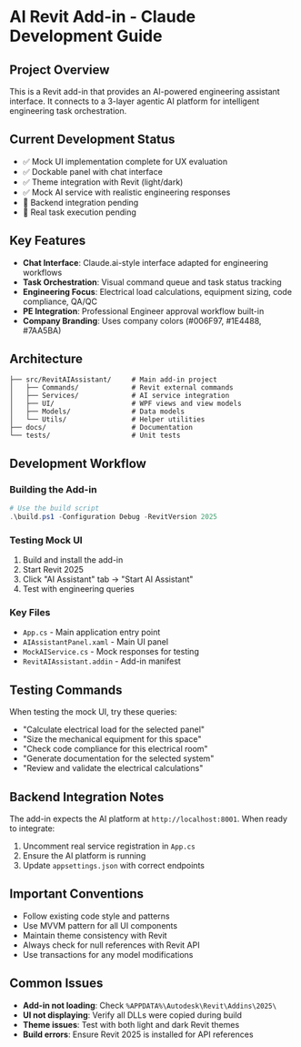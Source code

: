 # AI Revit Add-in - Claude Development Guide

## Project Overview
This is a Revit add-in that provides an AI-powered engineering assistant interface. It connects to a 3-layer agentic AI platform for intelligent engineering task orchestration.

## Current Development Status
- ✅ Mock UI implementation complete for UX evaluation
- ✅ Dockable panel with chat interface
- ✅ Theme integration with Revit (light/dark)
- ✅ Mock AI service with realistic engineering responses
- 🔄 Backend integration pending
- 🔄 Real task execution pending

## Key Features
- **Chat Interface**: Claude.ai-style interface adapted for engineering workflows
- **Task Orchestration**: Visual command queue and task status tracking
- **Engineering Focus**: Electrical load calculations, equipment sizing, code compliance, QA/QC
- **PE Integration**: Professional Engineer approval workflow built-in
- **Company Branding**: Uses company colors (#006F97, #1E4488, #7AA5BA)

## Architecture
```
├── src/RevitAIAssistant/     # Main add-in project
│   ├── Commands/             # Revit external commands
│   ├── Services/             # AI service integration
│   ├── UI/                   # WPF views and view models
│   ├── Models/               # Data models
│   └── Utils/                # Helper utilities
├── docs/                     # Documentation
└── tests/                    # Unit tests
```

## Development Workflow

### Building the Add-in
```powershell
# Use the build script
.\build.ps1 -Configuration Debug -RevitVersion 2025
```

### Testing Mock UI
1. Build and install the add-in
2. Start Revit 2025
3. Click "AI Assistant" tab → "Start AI Assistant"
4. Test with engineering queries

### Key Files
- `App.cs` - Main application entry point
- `AIAssistantPanel.xaml` - Main UI panel
- `MockAIService.cs` - Mock responses for testing
- `RevitAIAssistant.addin` - Add-in manifest

## Testing Commands
When testing the mock UI, try these queries:
- "Calculate electrical load for the selected panel"
- "Size the mechanical equipment for this space" 
- "Check code compliance for this electrical room"
- "Generate documentation for the selected system"
- "Review and validate the electrical calculations"

## Backend Integration Notes
The add-in expects the AI platform at `http://localhost:8001`. When ready to integrate:
1. Uncomment real service registration in `App.cs`
2. Ensure the AI platform is running
3. Update `appsettings.json` with correct endpoints

## Important Conventions
- Follow existing code style and patterns
- Use MVVM pattern for all UI components
- Maintain theme consistency with Revit
- Always check for null references with Revit API
- Use transactions for any model modifications

## Common Issues
- **Add-in not loading**: Check `%APPDATA%\Autodesk\Revit\Addins\2025\`
- **UI not displaying**: Verify all DLLs were copied during build
- **Theme issues**: Test with both light and dark Revit themes
- **Build errors**: Ensure Revit 2025 is installed for API references